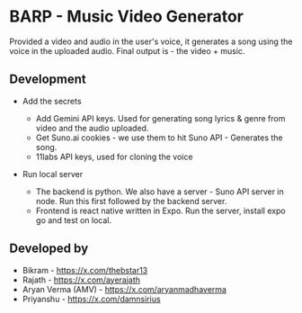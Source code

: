 # BARP - Music Video Generator
Provided a video and audio in the user's voice, it generates a song using the voice in the uploaded audio. Final output is - the video + music.

## Development
- Add the secrets
  - Add Gemini API keys. Used for generating song lyrics & genre from video and the audio uploaded.
  - Get Suno.ai cookies - we use them to hit Suno API - Generates the song.
  - 11labs API keys, used for cloning the voice
 
- Run local server
  - The backend is python. We also have a server - Suno API server in node. Run this first followed by the backend server.
  - Frontend is react native written in Expo. Run the server, install expo go and test on local.

## Developed by
- Bikram - https://x.com/thebstar13
- Rajath - https://x.com/ayerajath
- Aryan Verma (AMV) - https://x.com/aryanmadhaverma
- Priyanshu - https://x.com/damnsirius
